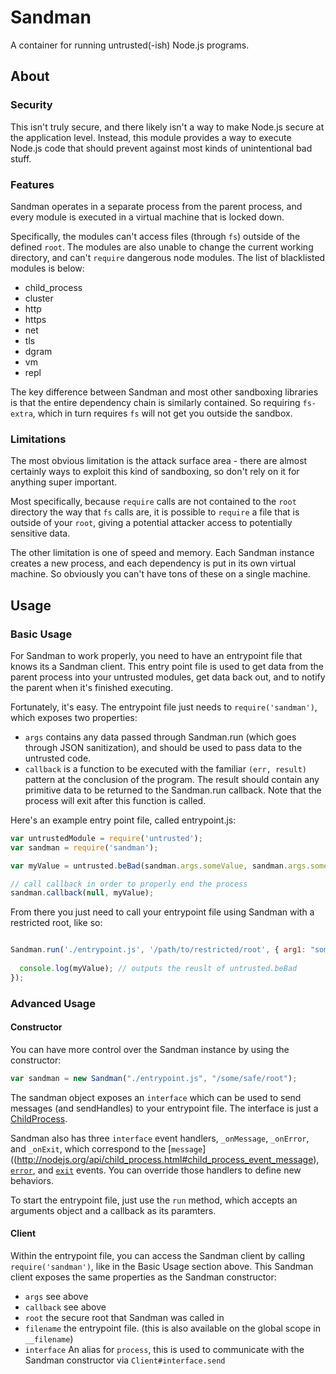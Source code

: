 Sandman
=======

A container for running untrusted(-ish) Node.js programs.

About
-----

### Security

This isn't truly secure, and there likely isn't a way to make Node.js secure at the application level. Instead, this module provides a way to execute Node.js code that should prevent against most kinds of unintentional bad stuff.

### Features

Sandman operates in a separate process from the parent process, and every module is executed in a virtual machine that is locked down.

Specifically, the modules can't access files (through `fs`) outside of the defined `root`. The modules are also unable to change the current working directory, and can't `require` dangerous node modules. The list of blacklisted modules is below:

- child_process
- cluster
- http
- https
- net
- tls
- dgram
- vm
- repl

The key difference between Sandman and most other sandboxing libraries is that the entire dependency chain is similarly contained. So requiring `fs-extra`, which in turn requires `fs` will not get you outside the sandbox.

### Limitations

The most obvious limitation is the attack surface area - there are almost certainly ways to exploit this kind of sandboxing, so don't rely on it for anything super important.

Most specifically, because `require` calls are not contained to the `root` directory the way that `fs` calls are, it is possible to `require` a file that is outside of your `root`, giving a potential attacker access to potentially sensitive data.

The other limitation is one of speed and memory. Each Sandman instance creates a new process, and each dependency is put in its own virtual machine. So obviously you can't have tons of these on a single machine.

Usage
-----

### Basic Usage

For Sandman to work properly, you need to have an entrypoint file that knows its a Sandman client.
This entry point file is used to get data from the parent process into your untrusted modules, get data back out,
and to notify the parent when it's finished executing.

Fortunately, it's easy. The entrypoint file just needs to `require('sandman')`, which exposes two properties:

- `args` contains any data passed through Sandman.run (which goes through JSON sanitization), and should be used to pass data to the untrusted code.
- `callback` is a function to be executed with the familiar `(err, result)` pattern at the conclusion of the program. The result should contain any primitive data to be returned to the Sandman.run callback. Note that the process will exit after this function is called.

Here's an example entry point file, called entrypoint.js:

```javascript
var untrustedModule = require('untrusted');
var sandman = require('sandman');

var myValue = untrusted.beBad(sandman.args.someValue, sandman.args.someOtherValue);

// call callback in order to properly end the process
sandman.callback(null, myValue);

```

From there you just need to call your entrypoint file using Sandman with a restricted root, like so:

```javascript

Sandman.run('./entrypoint.js', '/path/to/restricted/root', { arg1: "some_argument", arg2: 42 }, function (err, myValue) {
  
  console.log(myValue); // outputs the reuslt of untrusted.beBad
});
```

### Advanced Usage

#### Constructor

You can have more control over the Sandman instance by using the constructor:

```javascript
var sandman = new Sandman("./entrypoint.js", "/some/safe/root");
```

The sandman object exposes an `interface` which can be used to send messages (and sendHandles) to your entrypoint file. The interface is just a [ChildProcess](http://nodejs.org/api/child_process.html#child_process_class_childprocess).

Sandman also has three `interface` event handlers, `_onMessage`, `_onError`, and `_onExit`, which correspond to the [`message`]((http://nodejs.org/api/child_process.html#child_process_event_message), [`error`](http://nodejs.org/api/child_process.html#child_process_event_error), and [`exit`](http://nodejs.org/api/child_process.html#child_process_event_exit) events. You can override those handlers to define new behaviors.

To start the entrypoint file, just use the `run` method, which accepts an arguments object and a callback as its paramters.

#### Client

Within the entrypoint file, you can access the Sandman client by calling `require('sandman')`, like in the Basic Usage section above. This Sandman client exposes the same properties as the Sandman constructor:

- `args` see above
- `callback` see above
- `root` the secure root that Sandman was called in
- `filename` the entrypoint file. (this is also available on the global scope in `__filename`)
- `interface` An alias for `process`, this is used to communicate with the Sandman constructor via `Client#interface.send`


